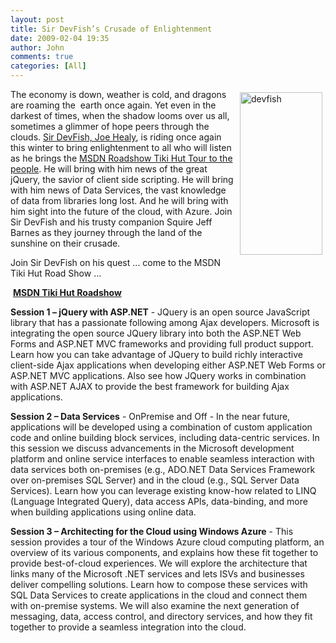 ```yaml
---
layout: post
title: Sir DevFish’s Crusade of Enlightenment
date: 2009-02-04 19:35
author: John
comments: true
categories: [All]
---
```

<a href="/wp-content/uploads/files/media/image/WindowsLiveWriter/SirDevFishsCrusadeofEnlightenment_11376/devfish_2.png"><img title="devfish" style="border-right: 0px; border-top: 0px; display: inline; margin: 5px; border-left: 0px; border-bottom: 0px" height="260" alt="devfish" src="/wp-content/uploads/files/media/image/WindowsLiveWriter/SirDevFishsCrusadeofEnlightenment_11376/devfish_thumb.png" width="132" align="right" border="0" /></a>   <p>The economy is down, weather is cold, and dragons are roaming the&#160; earth once again. Yet even in the darkest of times, when the shadow looms over us all, sometimes a glimmer of hope peers through the clouds. <a href="http://www.devfish.net/">Sir DevFish, Joe Healy</a>, is riding once again this winter to bring enlightenment to all who will listen as he brings the <a href="http://www.devfish.net/fullblogitemview.aspx?blogid=623">MSDN Roadshow Tiki Hut Tour to the people</a>. He will bring with him news of the great jQuery, the savior of client side scripting. He will bring with him news of Data Services, the vast knowledge of data from libraries long lost. And he will bring with him sight into the future of the cloud, with Azure. Join Sir DevFish and his trusty companion Squire Jeff Barnes as they journey through the land of the sunshine on their crusade. </p>  <p> Join Sir DevFish on his quest … come to the MSDN Tiki Hut Road Show …</p>  <p>&#160;<strong><a href="http://www.devfish.net/fullblogitemview.aspx?blogid=623">MSDN Tiki Hut Roadshow</a>       <br /></strong></p>  <p><b>Session 1 – jQuery with ASP.NET</b> - JQuery is an open source JavaScript library that has a passionate following among Ajax developers. Microsoft is integrating the open source JQuery library into both the ASP.NET Web Forms and ASP.NET MVC frameworks and providing full product support. Learn how you can take advantage of JQuery to build richly interactive client-side Ajax applications when developing either ASP.NET Web Forms or ASP.NET MVC applications. Also see how JQuery works in combination with ASP.NET AJAX to provide the best framework for building Ajax applications.</p>  <p><b>Session 2 – Data Services</b> - OnPremise and Off - In the near future, applications will be developed using a combination of custom application code and online building block services, including data-centric services. In this session we discuss advancements in the Microsoft development platform and online service interfaces to enable seamless interaction with data services both on-premises (e.g., ADO.NET Data Services Framework over on-premises SQL Server) and in the cloud (e.g., SQL Server Data Services). Learn how you can leverage existing know-how related to LINQ (Language Integrated Query), data access APIs, data-binding, and more when building applications using online data.</p>  <p><b>Session 3 – Architecting for the Cloud using Windows Azure</b> - This session provides a tour of the Windows Azure cloud computing platform, an overview of its various components, and explains how these fit together to provide best-of-cloud experiences. We will explore the architecture that links many of the Microsoft .NET services and lets ISVs and businesses deliver compelling solutions. Learn how to compose these services with SQL Data Services to create applications in the cloud and connect them with on-premise systems. We will also examine the next generation of messaging, data, access control, and directory services, and how they fit together to provide a seamless integration into the cloud.</p>

